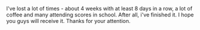 I've lost a lot of times - about 4 weeks with at least 8 days in a row, a lot of coffee and many attending scores in school. After all, i've finished it. I hope you guys will receive it. Thanks for your attention.



